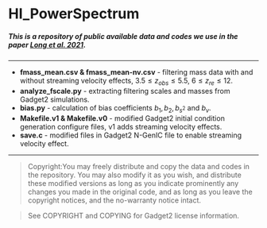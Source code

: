 # HI_PowerSpectrum

##### This is a repository of public available data and codes we use in the paper [Long et al. 2021](https://arxiv.org/pdf/2107.07615.pdf). 

---
- **fmass_mean.csv & fmass_mean-nv.csv** - filtering mass data with and without streaming velocity effects, $3.5\leq z_{obs}\leq 5.5$, $6\leq z_{re}\leq12$. 
- **analyze_fscale.py** - extracting filtering scales and masses from Gadget2 simulations.
- **bias.py** - calculation of bias coefficients $b_1, b_2, b_{s^2}$ and $b_v$.
- **Makefile.v1 & Makefile.v0** - modified Gadget2 initial condition generation configure files, v1 adds streaming velocity effects.
- **save.c** - modified files in Gadget2 N-GenIC file to enable streaming velocity effect.

---
> Copyright:You may freely distribute and copy the data and codes in the repository. You may also modify it as you wish, and distribute these modified versions as long as you indicate prominently any changes you made in the original code, and as long as you leave the copyright notices, and the no-warranty notice intact.

> See COPYRIGHT and COPYING for Gadget2 license information.
